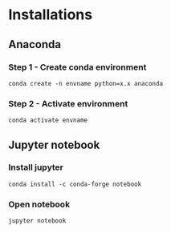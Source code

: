 # Installations
## Anaconda

### Step 1 - Create conda environment

```conda create -n envname python=x.x anaconda```

### Step 2 - Activate environment

```conda activate envname```

## Jupyter notebook

### Install jupyter

```conda install -c conda-forge notebook```

### Open notebook

```jupyter notebook```
